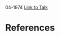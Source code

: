 

04-1974
[Link to Talk](https://www.churchofjesuschrist.org/study/general-conference/1974/04/friday-morning-session?lang=eng)



# References
